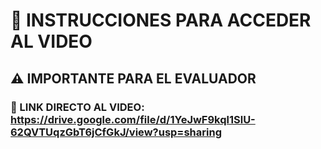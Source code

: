 # 🎥 INSTRUCCIONES PARA ACCEDER AL VIDEO

## ⚠️ IMPORTANTE PARA EL EVALUADOR

### 🔗 LINK DIRECTO AL VIDEO: https://drive.google.com/file/d/1YeJwF9kql1SlU-62QVTUqzGbT6jCfGkJ/view?usp=sharing
